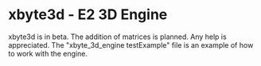 # xbyte3d - E2 3D Engine
xbyte3d is in beta.
The addition of matrices is planned.
Any help is appreciated.
The "xbyte_3d_engine testExample" file is an example of how to work with the engine.
